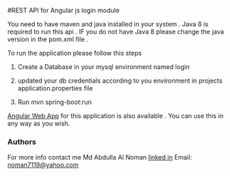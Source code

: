 #REST API for Angular js login module  

You need to have maven and java installed in your system . 
Java 8 is required to run this api . IF you do not have Java 8 please change the java version in the 
pom.xml file .


To run the application please follow this steps 

1. Create a Database in your mysql environment named login

2. updated your db credentials according to you environment in   projects application.properties file 

3. Run mvn spring-boot:run 


[Angular Web App](https://github.com/noman57/login)  for this application is also available . You can use this  in any way as you wish.

### Authors
For more info contact me 
Md Abdulla Al Noman
[linked in](https://www.linkedin.com/in/md-abdullah-al-noman-05284360) 
Email: noman7119@yahoo.com
